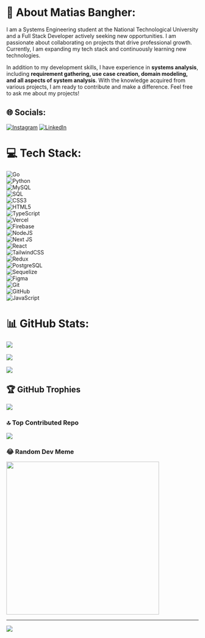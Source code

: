 # 💫 About Matias Bangher:  
I am a Systems Engineering student at the National Technological University and a Full Stack Developer actively seeking new opportunities. I am passionate about collaborating on projects that drive professional growth. Currently, I am expanding my tech stack and continuously learning new technologies.  

In addition to my development skills, I have experience in **systems analysis**, including **requirement gathering, use case creation, domain modeling, and all aspects of system analysis**. With the knowledge acquired from various projects, I am ready to contribute and make a difference. Feel free to ask me about my projects!  

## 🌐 Socials:  
[![Instagram](https://img.shields.io/badge/Instagram-%23E4405F.svg?logo=Instagram&logoColor=white)](https://instagram.com/matibangher7) [![LinkedIn](https://img.shields.io/badge/LinkedIn-%230077B5.svg?logo=linkedin&logoColor=white)](https://linkedin.com/in/AgusFdez)  

# 💻 Tech Stack:  
![Go](https://img.shields.io/badge/go-%2300ADD8.svg?style=for-the-badge&logo=go&logoColor=white)  
![Python](https://img.shields.io/badge/python-%2314354C.svg?style=for-the-badge&logo=python&logoColor=white)  
![MySQL](https://img.shields.io/badge/mysql-%2300f.svg?style=for-the-badge&logo=mysql&logoColor=white)  
![SQL](https://img.shields.io/badge/sql-%230074D9.svg?style=for-the-badge&logo=sqlite&logoColor=white)  
![CSS3](https://img.shields.io/badge/css3-%231572B6.svg?style=for-the-badge&logo=css3&logoColor=white)  
![HTML5](https://img.shields.io/badge/html5-%23E34F26.svg?style=for-the-badge&logo=html5&logoColor=white)  
![TypeScript](https://img.shields.io/badge/typescript-%23007ACC.svg?style=for-the-badge&logo=typescript&logoColor=white)  
![Vercel](https://img.shields.io/badge/vercel-%23000000.svg?style=for-the-badge&logo=vercel&logoColor=white)  
![Firebase](https://img.shields.io/badge/firebase-%23039BE5.svg?style=for-the-badge&logo=firebase)  
![NodeJS](https://img.shields.io/badge/node.js-6DA55F?style=for-the-badge&logo=node.js&logoColor=white)  
![Next JS](https://img.shields.io/badge/Next-black?style=for-the-badge&logo=next.js&logoColor=white)  
![React](https://img.shields.io/badge/react-%2320232a.svg?style=for-the-badge&logo=react&logoColor=%2361DAFB)  
![TailwindCSS](https://img.shields.io/badge/tailwindcss-%2338B2AC.svg?style=for-the-badge&logo=tailwind-css&logoColor=white)  
![Redux](https://img.shields.io/badge/redux-%23593d88.svg?style=for-the-badge&logo=redux&logoColor=white)  
![PostgreSQL](https://img.shields.io/badge/postgresql-%23316192.svg?style=for-the-badge&logo=postgresql&logoColor=white)  
![Sequelize](https://img.shields.io/badge/Sequelize-52B0E7?style=for-the-badge&logo=Sequelize&logoColor=white)  
![Figma](https://img.shields.io/badge/figma-%23F24E1E.svg?style=for-the-badge&logo=figma&logoColor=white)  
![Git](https://img.shields.io/badge/git-%23F05033.svg?style=for-the-badge&logo=git&logoColor=white)  
![GitHub](https://img.shields.io/badge/github-%23121011.svg?style=for-the-badge&logo=github&logoColor=white)  
![JavaScript](https://img.shields.io/badge/javascript-%23323330.svg?style=for-the-badge&logo=javascript&logoColor=%23F7DF1E)  

# 📊 GitHub Stats:  
![](https://github-readme-stats.vercel.app/api?username=MatiasBangher&theme=radical&hide_border=false&include_all_commits=true&count_private=true)<br/>  
![](https://github-readme-streak-stats.herokuapp.com/?user=MatiasBangher&theme=radical&hide_border=false)<br/>  
![](https://github-readme-stats.vercel.app/api/top-langs/?username=MatiasBangher&theme=radical&hide_border=false&include_all_commits=true&count_private=true&layout=compact)  

## 🏆 GitHub Trophies  
![](https://github-profile-trophy.vercel.app/?username=MatiasBangher&theme=radical&no-frame=true&no-bg=true&margin-w=4)  

### 🔝 Top Contributed Repo  
![](https://github-contributor-stats.vercel.app/api?username=MatiasBangher&limit=5&theme=dark&combine_all_yearly_contributions=true)  

### 😂 Random Dev Meme  
<img src='https://i.pinimg.com/originals/75/c9/4b/75c94b0ad39c96469e8f6342fa56b9b5.jpg' style="height: 400px;"/>  

---
[![](https://visitcount.itsvg.in/api?id=MatiasBangher&icon=8&color=6)](https://visitcount.itsvg.in)  

